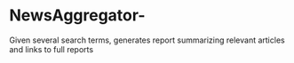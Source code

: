 # NewsAggregator-
Given several search terms, generates report summarizing relevant articles and links to full reports
